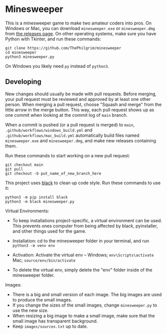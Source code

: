 # Minesweeper
This is a minesweeper game to make two amateur coders into pros.
On Windows or Mac, you can download `minesweeper.exe` or `minesweeper.dmg` from [the releases page](https://github.com/ThePhilgrim/minesweeper/releases).
On other operating systems, make sure you have Python with Tkinter, and run these commands:

```
git clone https://github.com/ThePhilgrim/minesweeper
cd minesweeper
python3 minesweeper.py
```

On Windows you likely need `py` instead of `python3`.


## Developing

New changes should usually be made with pull requests.
Before merging, your pull request must be reviewed and approved by at least one other person.
When merging a pull request, choose "Squash and merge" from the little arrow in the merge button.
This way, each pull request shows up as one commit when looking at the commit log of `main` branch.

When a commit is pushed (or a pull request is merged) to `main`,
`.github/workflows/windows_build.yml` and `.github/workflows/mac_build.yml`
automatically build files named `minesweeper.exe` and `minesweeper.dmg`,
and make new releases containing them.

Run these commands to start working on a new pull request:

```
git checkout main
git pull
git checkout -b put_name_of_new_branch_here
```

This project uses [black](https://github.com/psf/black) to clean up code style.
Run these commands to use it:

```
python3 -m pip install black
python3 -m black minesweeper.py
```

Virtual Environments:
- To keep installations project-specific, a virtual environment can be used. This prevents ones computer
  from being affected by black, pyinstaller, and other things used for the game.

- Installation: cd to the minesweeper folder in your terminal, and run `python3 -m venv env`
- Activation: Activate the virtual env –
  Windows;  `env\Scripts\activate`
  Mac; `source/env/bin/activate`
- To delete the virtual env, simply delete the "env" folder inside of the minesweeper folder.

Images:
- There is a big and small version of each image. The big images are used to produce the small images.
- If you change the sizes of the small images, change `minesweeper.py` to use the new size.
- When resizing a big image to make a small image, make sure that the small image has transparent background.
- Keep `images/sources.txt` up to date.
